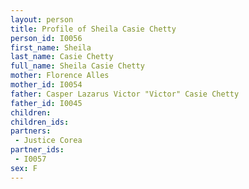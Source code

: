 ```yaml
---
layout: person
title: Profile of Sheila Casie Chetty
person_id: I0056
first_name: Sheila
last_name: Casie Chetty
full_name: Sheila Casie Chetty
mother: Florence Alles
mother_id: I0054
father: Casper Lazarus Victor "Victor" Casie Chetty
father_id: I0045
children:
children_ids:
partners:
 - Justice Corea
partner_ids:
 - I0057
sex: F
---
```


